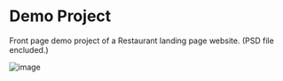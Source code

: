 <h1> Demo Project</h1>
Front page demo project of a Restaurant landing page website. (PSD file encluded.)

![image](https://github.com/Dip-Barua/Project0001/assets/65559847/4e8d48d7-9137-40a4-bcf1-3827f2d3ca68)
